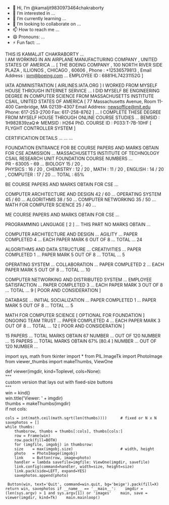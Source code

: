 - 👋 Hi, I’m @kamaljit9830973464chakraborty
- 👀 I’m interested in ...
- 🌱 I’m currently learning ...
- 💞️ I’m looking to collaborate on ...
- 📫 How to reach me ...
- 😄 Pronouns: ...
- ⚡ Fun fact: ...

<!---
kamaljit9830973464chakraborty/kamaljit9830973464chakraborty is a ✨ special ✨ repository because its `README.md` (this file) appears on your GitHub profile.
You can click the Preview link to take a look at your changes.
--->








THIS IS KAMALJIT CHAKRABORTY  ...  
I AM WORKING IN AN AIRPLANE MANUFACTURING COMPANY , UNITED STATES  OF AMERICA ... [
THE BOEING COMPANY , 100 NORTH RIVER SIDE PLAZA , ILLIONOS , CHICAGO , 60606 , 
Phone : +12536579813 , Email Address : ipm@boeing.com ...
EMPLOYEE ID : 6881HL74231152G ] 

IATA ADMINISTRATION  [ AIRLINES.IATA.ORG ]
I WORKED FROM MYSELF HOUSE THROUGH INTERNET SERVICE ... 
I DID MYSELF BE ENGINEERING DEGREE IN COMPUTER SCIENCE FROM 
MASSACHUSETTS INSTITUTE CSAIL,  UNITED STATES OF AMERICA 
[ 77 Massachusetts Avenue, Room 11-400 
Cambridge, MA 02139-4307
Email Address: newsoffice@mit.edu
Phone: 617-253-2700
Fax: 617-258-8762 ] ... I COMPLETE THESE DEGREE FROM MYSELF HOUSE THROUGH ONLINE 
COURSE STUDIES ...
BEMSID : 1H982839zaQ☆
MEMSID : H264
PhD. COURSE ID : P033:T-7B-10HF [ FLYGHT CONTROLLER SYSTEM ]


CERTIFICATION DETAILS ... ... ... 

FOUNDATION ENTRANCE FOR BE COURSE PAPERS AND MARKS OBTAIN FOR CSE ADMISSION ... 
MASSACHUSETTS INSTITUTE OF TECHNOLOGY CSAIL RESEARCH UNIT FOUNDATION COURSE NUMBERS ...  
PR - 63005 - 69 ... 
BIOLOGY  15 / 20 ,  
PHYSICS : 16 / 20 , 
CHEMISTRY : 12 / 20 , 
MATH : 11 / 20 , 
ENGLISH : 14 / 20 , 
COMPUTER : 17 / 20 ... 
TOTAL : 65% 


BE COURSE PAPERS AND MARKS OBTAIN FOR CSE ... 


COMPUTER ARCHITECTURE AND DESIGN 42 / 60 ... 
OPERATING SYSTEM 45 / 60 ... 
ALGORITHMS 38 / 50  ... 
COMPUTER NETWORKING 35 / 50 ... 
MATH FOR COMPUTER SCIENCE 25 / 40 ...


ME COURSE PAPERS AND MARKS OBTAIN FOR CSE ... 

PROGRAMMING LANGUAGE [ 2 ] ... THIS PART NO MARKS OBTAIN ... 

COMPUTER ARCHITECTURE AND DESIGN ... AGILITY ... 
PAPER COMPLETED 4 ... EACH PAPER MARK 6 OUT OF 8 ... TOTAL ... 24

ALGORITHMS AND DATA STRUCTURE ... CREATIVITIES ... 
PAPER COMPLETED 1 ...  PAPER MARK 5 OUT OF 8 ... TOTAL ... 5
 

OPERATING SYSTEM ... COLLABORATION ... 
PAPER COMPLETED 2 ...  EACH PAPER MARK 5 OUT OF 8 ... TOTAL ... 10
  

COMPUTER NETWORKING AND DISTRIBUTED SYSTEM ... EMPLOYEE SATISFACTION ... 
PAPER COMPLETED 3 ...  EACH PAPER MARK 3 OUT OF 8 ... TOTAL ... 9 [ POOR AND CONSIDERATION ]


DATABASE ... INITIAL SOCIALIZATION ... 
PAPER COMPLETED 1 ...   PAPER MARK 5 OUT OF 8 ... TOTAL ... 5


MATH FOR COMPUTER SCIENCE  [ OPTIONAL FOR FOUNDATION ] ONGOING TEAM TRUST ... 
PAPER COMPLETED 4 ...  EACH PAPER MARK 3 OUT OF 8 ... TOTAL ... 12 [ POOR AND CONSIDERATION ]


15 PAPERS ... TOTAL MARKS OBTAIN 67 NUMBER ... OUT OF 120 NUMBER ... 
15 PAPERS ... TOTAL MARKS OBTAIN 67%  [80.4 ] NUMBER ... OUT OF 120 NUMBER ... 









import sys, math 
from tkinter import * 
from PIL.ImageTk import PhotoImage 
from viewer_thumbs import makeThumbs, ViewOne 

def viewer(imgdir, kind=Toplevel, cols=None):    
    """    
custom version that lays out with fixed-size buttons    
    """    
    win = kind()    
    win.title('Viewer: ' + imgdir)    
    thumbs = makeThumbs(imgdir)    
    if not cols:        
    
    cols = int(math.ceil(math.sqrt(len(thumbs))))      # fixed or N x N    
    savephotos = []    
    while thumbs:        
        thumbsrow, thumbs = thumbs[:cols], thumbs[cols:]        
        row = Frame(win)        
        row.pack(fill=BOTH)        
        for (imgfile, imgobj) in thumbsrow:            
        size    = max(imgobj.size)                     # width, height            
        photo   = PhotoImage(imgobj)            
        link    = Button(row, image=photo)
        handler = lambda savefile=imgfile: ViewOne(imgdir, savefile)            
        link.config(command=handler, width=size, height=size)            
        link.pack(side=LEFT, expand=YES)            
        savephotos.append(photo)    
        
     Button(win, text='Quit', command=win.quit, bg='beige').pack(fill=X)    return win, savephotos if __name__ == '__main__':    imgdir = (len(sys.argv) > 1 and sys.argv[1]) or 'images'    main, save = viewer(imgdir, kind=Tk)    main.mainloop()
